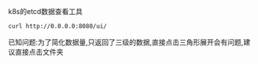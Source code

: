 k8s的etcd数据查看工具

```bash
curl http://0.0.0.0:8080/ui/
```
已知问题:为了简化数据量,只返回了三级的数据,直接点击三角形展开会有问题,建议直接点击文件夹